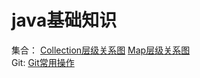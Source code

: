 # java基础知识
  集合：
  [Collection层级关系图](https://app.diagrams.net/#Hlxbzy666666%2FJava__basic%2Fmaster%2FCollection%2F%E9%9B%86%E5%90%88%E5%B1%82%E6%AC%A1%E7%BB%93%E6%9E%84%E5%9B%BE%2F%E9%9B%86%E5%90%88%E5%B1%82%E7%BA%A7%E5%85%B3%E7%B3%BB.png
)   [Map层级关系图](https://app.diagrams.net/#Hlxbzy666666%2FJava__basic%2Fmaster%2FCollection%2F%E9%9B%86%E5%90%88%E5%B1%82%E6%AC%A1%E7%BB%93%E6%9E%84%E5%9B%BE%2FMap%E6%8E%A5%E5%8F%A3%E5%B1%82%E7%BA%A7%E5%85%B3%E7%B3%BB.png)  
 Git:
         [Git常用操作](https://app.diagrams.net/#Hlxbzy666666%2FJava__basic%2Fmaster%2FGit%2FGit%E5%B8%B8%E7%94%A8%E6%93%8D%E4%BD%9C.png)
